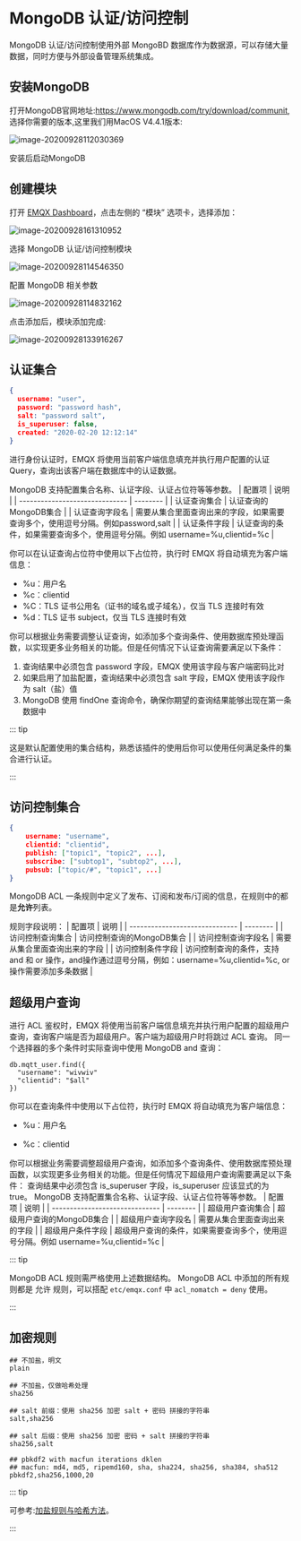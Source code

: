 # MongoDB 认证/访问控制

MongoDB 认证/访问控制使⽤外部 MongoBD 数据库作为数据源，可以存储⼤量数据，同时⽅便与外部设备管理系统集成。

## 安装MongoDB

打开MongoDB官网地址:https://www.mongodb.com/try/download/communit, 选择你需要的版本,这里我们用MacOS V4.4.1版本:

![image-20200928112030369](./assets/auth_mongo1.png)

安装后启动MongoDB

## 创建模块

打开 [EMQX Dashboard](http://127.0.0.1:18083/#/modules)，点击左侧的 “模块” 选项卡，选择添加：

![image-20200928161310952](./assets/modules.png)

选择 MongoDB 认证/访问控制模块

![image-20200928114546350](./assets/auth_mongo2.png)

配置 MongoDB 相关参数

![image-20200928114832162](./assets/auth_mongo3.png)

点击添加后，模块添加完成:

![image-20200928133916267](./assets/auth_mongo4.png)


## 认证集合

```json
{
  username: "user",
  password: "password hash",
  salt: "password salt",
  is_superuser: false,
  created: "2020-02-20 12:12:14"
}
```

进行身份认证时，EMQX 将使用当前客户端信息填充并执行用户配置的认证 Query，查询出该客户端在数据库中的认证数据。

MongoDB 支持配置集合名称、认证字段、认证占位符等等参数。
| 配置项                         | 说明 |
| ------------------------------ | -------- |
| 认证查询集合         | 认证查询的MongoDB集合 |
| 认证查询字段名 | 需要从集合里面查询出来的字段，如果需要查询多个，使用逗号分隔。例如password,salt |
| 认证条件字段 | 认证查询的条件，如果需要查询多个，使用逗号分隔。例如 username=%u,clientid=%c |

你可以在认证查询占位符中使用以下占位符，执行时 EMQX 将自动填充为客户端信息：

- %u：用户名
- %c：clientid
- %C：TLS 证书公用名（证书的域名或子域名），仅当 TLS 连接时有效
- %d：TLS 证书 subject，仅当 TLS 连接时有效

你可以根据业务需要调整认证查询，如添加多个查询条件、使用数据库预处理函数，以实现更多业务相关的功能。但是任何情况下认证查询需要满足以下条件：

1. 查询结果中必须包含 password 字段，EMQX 使用该字段与客户端密码比对
2. 如果启用了加盐配置，查询结果中必须包含 salt 字段，EMQX 使用该字段作为 salt（盐）值
3. MongoDB 使用 findOne 查询命令，确保你期望的查询结果能够出现在第一条数据中

::: tip

这是默认配置使用的集合结构，熟悉该插件的使用后你可以使用任何满足条件的集合进行认证。

:::

## 访问控制集合

```json
{
    username: "username",
    clientid: "clientid",
    publish: ["topic1", "topic2", ...],
    subscribe: ["subtop1", "subtop2", ...],
    pubsub: ["topic/#", "topic1", ...]
}
```

MongoDB ACL 一条规则中定义了发布、订阅和发布/订阅的信息，在规则中的都是**允许**列表。

规则字段说明：
| 配置项                         | 说明 |
| ------------------------------ | -------- |
| 访问控制查询集合         | 访问控制查询的MongoDB集合 |
| 访问控制查询字段名 | 需要从集合里面查询出来的字段 |
| 访问控制条件字段 | 访问控制查询的条件，支持and 和 or 操作，and操作通过逗号分隔，例如：username=%u,clientid=%c, or 操作需要添加多条数据 |

## 超级用户查询

进行 ACL 鉴权时，EMQX 将使用当前客户端信息填充并执行用户配置的超级用户查询，查询客户端是否为超级用户。客户端为超级用户时将跳过 ACL 查询。
同一个选择器的多个条件时实际查询中使用 MongoDB and 查询：

```
db.mqtt_user.find({
  "username": "wivwiv"
  "clientid": "$all"
})
```
你可以在查询条件中使用以下占位符，执行时 EMQX 将自动填充为客户端信息：

- %u：用户名

- %c：clientid

你可以根据业务需要调整超级用户查询，如添加多个查询条件、使用数据库预处理函数，以实现更多业务相关的功能。但是任何情况下超级用户查询需要满足以下条件：
查询结果中必须包含 is_superuser 字段，is_superuser 应该显式的为 true。
MongoDB 支持配置集合名称、认证字段、认证占位符等等参数。
| 配置项                         | 说明 |
| ------------------------------ | -------- |
| 超级用户查询集合         | 超级用户查询的MongoDB集合 |
| 超级用户查询字段名 | 需要从集合里面查询出来的字段 |
| 超级用户条件字段 | 超级用户查询的条件，如果需要查询多个，使用逗号分隔。例如 username=%u,clientid=%c |

::: tip

MongoDB ACL 规则需严格使用上述数据结构。 MongoDB ACL 中添加的所有规则都是 允许 规则，可以搭配 `etc/emqx.conf` 中 `acl_nomatch = deny` 使用。

:::

## 加密规则

```shell
## 不加盐，明文
plain

## 不加盐，仅做哈希处理
sha256

## salt 前缀：使用 sha256 加密 salt + 密码 拼接的字符串
salt,sha256

## salt 后缀：使用 sha256 加密 密码 + salt 拼接的字符串
sha256,salt

## pbkdf2 with macfun iterations dklen
## macfun: md4, md5, ripemd160, sha, sha224, sha256, sha384, sha512
pbkdf2,sha256,1000,20
```

::: tip

可参考:[加盐规则与哈希方法](https://docs.emqx.cn/cn/broker/latest/advanced/auth.html#密码加盐规则与哈希方法)。

:::